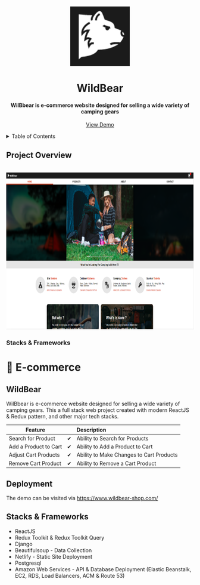 <br />
<div align="center">
   <img src="logo.PNG" alt="Logo" width="160" height="160">

  <h1 align="center">WildBear</h1>
  <h4 align="center">WilBbear is e-commerce website designed for selling a wide variety of camping gears</h4>

  <p align="center">
    <a href="https://www.wildbear-shop.com/">View Demo</a>
  </p>
</div>

<!-- TABLE OF CONTENTS -->
<details>
  <summary>Table of Contents</summary>
  <ol>
    <li>
      <a href="#project-overview">Project Overview</a>
      <ul>
        <li><a href="#stacks--frameworks">Stacks & Frameworks</a></li>
      </ul>
    </li>
  </ol>
</details>

## Project Overview
<br />
<div align="center">
  <img src="wildbear.PNG" alt="wildbear" width="800" height="420">
</div>

### Stacks & Frameworks










# :shopping_cart: E-commerce
## WildBear
WilBbear is e-commerce website designed for selling a wide variety of camping gears. This a full stack web project created with modern ReactJS & Redux pattern, and other major tech stacks.

| Feature  | | Description  |
|----------|:-------------:|:-------------|
| Search for Product | &#10004; | Ability to Search for Products |
| Add a Product to Cart | &#10004; | Ability to Add a Product to Cart |
| Adjust Cart Products | &#10004; | Ability to Make Changes to Cart Products |
| Remove Cart Product | &#10004; | Ability to Remove a Cart Product |

## Deployment
The demo can be visited via https://www.wildbear-shop.com/

## Stacks & Frameworks
* ReactJS
* Redux Toolkit & Redux Toolkit Query
* Django
* Beautifulsoup - Data Collection
* Netlify - Static Site Deployment
* Postgresql
* Amazon Web Services - API & Database Deployment (Elastic Beanstalk, EC2, RDS, Load Balancers, ACM & Route 53)




